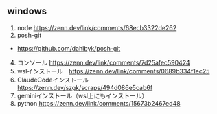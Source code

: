 ## windows

1. node https://zenn.dev/link/comments/68ecb3322de262
2. posh-git
- https://github.com/dahlbyk/posh-git
4. コンソール https://zenn.dev/link/comments/7d25afec590424
5. wslインストール　https://zenn.dev/link/comments/0689b334f1ec25
6. ClaudeCodeインストール https://zenn.dev/szgk/scraps/494d086e5cab6f
7. geminiインストール（wsl上にもインストール）
8. python https://zenn.dev/link/comments/15673b2467ed48
